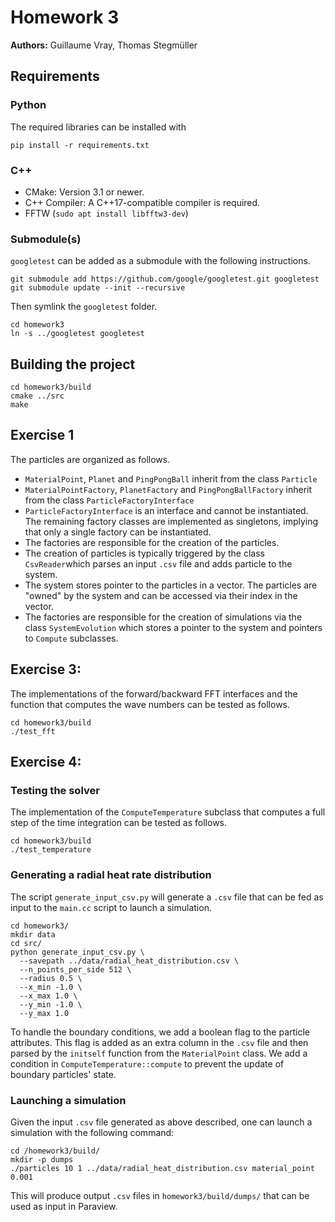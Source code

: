 # Homework 3


**Authors:** Guillaume Vray, Thomas Stegmüller

## Requirements
### Python
The required libraries can be installed with
```
pip install -r requirements.txt
```
### C++

- CMake: Version 3.1 or newer.
- C++ Compiler: A C++17-compatible compiler is required.
- FFTW (```sudo apt install libfftw3-dev```)

### Submodule(s)
```googletest``` can be added as a submodule with the following instructions.
```
git submodule add https://github.com/google/googletest.git googletest
git submodule update --init --recursive
``` 

Then symlink the ```googletest``` folder.
```
cd homework3
ln -s ../googletest googletest
```


## Building the project
```
cd homework3/build
cmake ../src
make
```

## Exercise 1
The particles are organized as follows.

- ```MaterialPoint```, ```Planet``` and ```PingPongBall``` inherit from the class ```Particle``` 
- ```MaterialPointFactory```, ```PlanetFactory``` and ```PingPongBallFactory``` inherit from the class ```ParticleFactoryInterface``` 
- ```ParticleFactoryInterface``` is an interface and cannot be instantiated. The remaining factory classes are implemented as singletons, implying that only a single factory can be instantiated.
- The factories are responsible for the creation of the particles.
- The creation of particles is typically triggered by the class ```CsvReader```which parses an input ```.csv``` file and adds particle to the system.
- The system stores pointer to the particles in a vector. The particles are "owned" by the system and can be accessed via their index in the vector.
- The factories are responsible for the creation of simulations via the class ```SystemEvolution``` which stores a pointer to the system and pointers to ```Compute``` subclasses.



## Exercise 3:

The implementations of the forward/backward FFT interfaces and the function that computes the wave numbers can be tested as follows.

```
cd homework3/build
./test_fft
```

## Exercise 4:

### Testing the solver
The implementation of the ```ComputeTemperature``` subclass that computes a full step of the time integration can be tested as follows.

```
cd homework3/build
./test_temperature
```


### Generating a radial heat rate distribution

The script ```generate_input_csv.py``` will generate a ```.csv``` file that can be fed as input to the ```main.cc``` script to launch a simulation.

```
cd homework3/
mkdir data
cd src/
python generate_input_csv.py \
  --savepath ../data/radial_heat_distribution.csv \
  --n_points_per_side 512 \
  --radius 0.5 \
  --x_min -1.0 \
  --x_max 1.0 \
  --y_min -1.0 \
  --y_max 1.0
```
To handle the boundary conditions, we add a boolean flag to the particle attributes. This flag is added as an extra column in the ```.csv``` file and then parsed by the ```initself``` function from the ```MaterialPoint``` class. We add a condition in ```ComputeTemperature::compute``` to prevent the update of boundary particles' state.


### Launching a simulation

Given the input ```.csv``` file generated as above described, one can launch a simulation with the following command:

```
cd /homework3/build/
mkdir -p dumps
./particles 10 1 ../data/radial_heat_distribution.csv material_point 0.001 
```
This will produce output ```.csv``` files in ```homework3/build/dumps/``` that can be used as input in Paraview.


